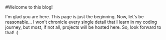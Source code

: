 #Welcome to this blog!

I'm glad you are here. This page is just the beginning.
Now, let's be reasonable... I won't chronicle every single detail that I learn in my coding journey, but most, if not all, projects will be hosted here.
So, look forward to that! :)
